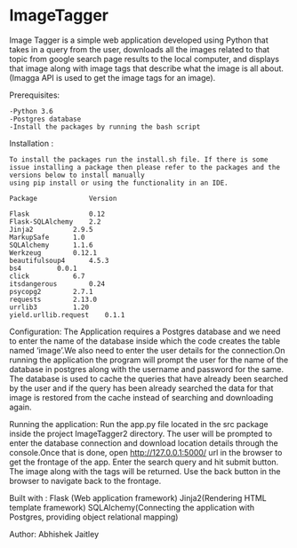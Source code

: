 # ImageTagger
Image Tagger is a simple web application developed using Python that takes in a query from the user, downloads all the images related to that topic from google search page results to the local computer, and displays that image along with image tags that describe what the image is all about. (Imagga API is used to get the image tags for an image).

Prerequisites:

	-Python 3.6
	-Postgres database
	-Install the packages by running the bash script
	
Installation : 
	
	To install the packages run the install.sh file. If there is some issue installing a package then please refer to the packages and the versions below to install manually
	using pip install or using the functionality in an IDE.
	
	Package          	Version
  
	Flask	      		0.12 
	Flask-SQLAlchemy 	2.2
	Jinja2			2.9.5
	MarkupSafe		1.0
	SQLAlchemy		1.1.6
	Werkzeug		0.12.1
	beautifulsoup4		4.5.3
	bs4			0.0.1
	click			6.7
	itsdangerous		0.24
	psycopg2		2.7.1
	requests		2.13.0
	urrlib3			1.20
	yield.urllib.request	0.1.1
	

Configuration:
	The Application requires a Postgres database and  we need to enter the name of the database  inside which the code creates the table named ‘image’.We also need to enter 	the user details for the connection.On running the application the program will prompt the user for the name of the database in postgres along with the username and 		password for the same. The database is used to cache the queries that have already been searched by the user and if the query has been already searched the data for that 	image is restored from the cache instead of searching and downloading again. 
	
Running the application:
	Run the app.py file located in the src package inside the project ImageTagger2 directory. The user will be prompted to enter the database connection and download location 	details through the console.Once that is done, open http://127.0.0.1:5000/ url in the browser to get the frontage of the app. Enter the search query and hit submit 	button. 	The image along with the tags will be returned. Use the back button in the browser to navigate back to the frontage.

Built with :
	Flask (Web application framework)
	Jinja2(Rendering HTML template framework)
	SQLAlchemy(Connecting the application with Postgres, providing object relational mapping)

Author:
	Abhishek Jaitley
